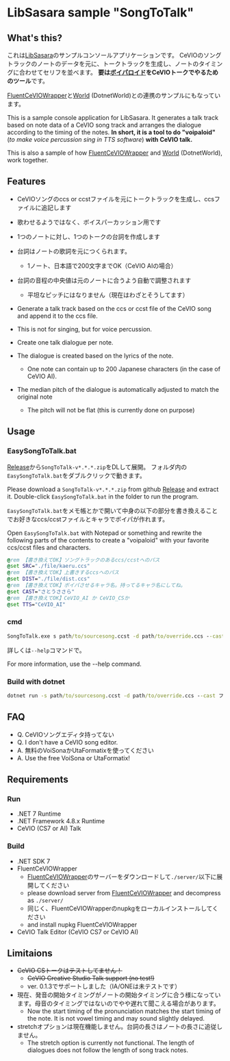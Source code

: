 # LibSasara sample "SongToTalk"

## What's this?

これは[LibSasara](https://github.com/InuInu2022/LibSasara)のサンプルコンソールアプリケーションです。
CeVIOのソングトラックのノートのデータを元に、トークトラックを生成し、ノートのタイミングに合わせてセリフを並べます。
**要は[ボイパロイド](https://dic.nicovideo.jp/a/%E3%83%9C%E3%82%A4%E3%83%91%E3%83%AD%E3%82%A4%E3%83%89)をCeVIOトークでやるためのツール**です。

[FluentCeVIOWrapper](https://github.com/InuInu2022/FluentCeVIOWrapper)と[World](http://www.isc.meiji.ac.jp/~mmorise/world/index.html) (DotnetWorld)との連携のサンプルにもなっています。

This is a sample console application for LibSasara.
It generates a talk track based on note data of a CeVIO song track and arranges the dialogue according to the timing of the notes.
**In short, it is a tool to do "voipaloid"** (_to make voice percussion sing in TTS software_) **with CeVIO talk.**

This is also a sample of how [FluentCeVIOWrapper](https://github.com/InuInu2022/FluentCeVIOWrapper) and [World](http://www.isc.meiji.ac.jp/~mmorise/world/index.html) (DotnetWorld), work together.

## Features

- CeVIOソングのccs or ccstファイルを元にトークトラックを生成し、ccsファイルに追記します
- 歌わせるようではなく、ボイスパーカッション用です
- 1つのノートに対し、1つのトークの台詞を作成します
- 台詞はノートの歌詞を元につくられます。
  - 1ノート、日本語で200文字までOK（CeVIO AIの場合）
- 台詞の音程の中央値は元のノートに合うよう自動で調整されます
  - 平坦なピッチにはなりません（現在はわざとそうしてます）

- Generate a talk track based on the ccs or ccst file of the CeVIO song and append it to the ccs file.
- This is not for singing, but for voice percussion.
- Create one talk dialogue per note.
- The dialogue is created based on the lyrics of the note.
  - One note can contain up to 200 Japanese characters (in the case of CeVIO AI).
- The median pitch of the dialogue is automatically adjusted to match the original note
  - The pitch will not be flat (this is currently done on purpose)

## Usage

### EasySongToTalk.bat

[Release](https://github.com/InuInu2022/LibSasara/releases)から`SongToTalk-v*.*.*.zip`をDLして展開。
フォルダ内の `EasySongToTalk.bat`をダブルクリックで動きます。

Please download a `SongToTalk-v*.*.*.zip` from github [Release](https://github.com/InuInu2022/LibSasara/releases) and extract it.
Double-click `EasySongToTalk.bat` in the folder to run the program.

`EasySongToTalk.bat`をメモ帳とかで開いて中身の以下の部分を書き換えることでお好きなccs/ccstファイルとキャラでボイパが作れます。

Open `EasySongToTalk.bat` with Notepad or something and rewrite the following parts of the contents to create a "voipaloid" with your favorite ccs/ccst files and characters.

```bat
@rem 【書き換えてOK】ソングトラックのあるccs/ccstへのパス
@set SRC="./file/kaeru.ccs"
@rem 【書き換えてOK】上書きするccsへのパス
@set DIST="./file/dist.ccs"
@rem 【書き換えてOK】ボイパさせるキャラ名。持ってるキャラ名にしてね。
@set CAST="さとうささら"
@rem 【書き換えてOK】CeVIO_AI か CeVIO_CSか
@set TTS="CeVIO_AI"
```

### cmd

```cmd
SongToTalk.exe s path/to/sourcesong.ccst -d path/to/override.ccs --cast フィーちゃん -tts CeVIO_AI
```

詳しくは`--help`コマンドで。

For more information, use the --help command.

### Build with dotnet

```cmd
dotnet run -s path/to/sourcesong.ccst -d path/to/override.ccs --cast フィーちゃん
```

## FAQ

- Q. CeVIOソングエディタ持ってない
- Q. I don't have a CeVIO song editor.
- A. 無料のVoiSonaかUtaFormatixを使ってください
- A. Use the free VoiSona or UtaFormatix!

## Requirements

### Run

- .NET 7 Runtime
- .NET Framework 4.8.x Runtime
- CeVIO (CS7 or AI) Talk

### Build

- .NET SDK 7
- FluentCeVIOWrapper
  - [FluentCeVIOWrapper](https://github.com/InuInu2022/FluentCeVIOWrapper)のサーバーをダウンロードして`./server/`以下に展開してください
  - please download server from [FluentCeVIOWrapper](https://github.com/InuInu2022/FluentCeVIOWrapper) and decompress as `./server/`
  - 同じく、FluentCeVIOWrapperのnupkgをローカルインストールしてください
  - and install nupkg FluentCeVIOWrapper
- CeVIO Talk Editor (CeVIO CS7 or CeVIO AI)

## Limitaions

- ~~CeVIO CSトークはテストしてません！~~
  - ~~CeVIO Creative Studio Talk support (no test!)~~
  - ver. 0.1.3でサポートしました（IA/ONEは未テストです）
- 現在、発音の開始タイミングがノートの開始タイミングに合う様になっています。母音のタイミングではないのでやや遅れて聞こえる場合があります。
  - Now the start timing of the pronunciation matches the start timing of the note. It is not vowel timing and may sound slightly delayed.
- stretchオプションは現在機能しません。台詞の長さはノートの長さに追従しません。
  - The stretch option is currently not functional. The length of dialogues does not follow the length of song track notes.